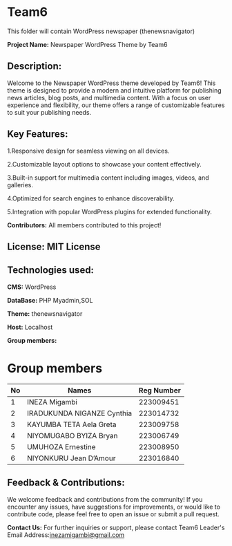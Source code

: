 # Team6
This folder will contain WordPress newspaper (thenewsnavigator)


**Project Name:** Newspaper WordPress Theme by Team6


## **Description:**


Welcome to the Newspaper WordPress theme developed by Team6! 
This theme is designed to provide a modern and intuitive platform for publishing news articles, blog posts, and multimedia content. 
With a focus on user experience and flexibility, our theme offers a range of customizable features to suit your publishing needs. 


## **Key Features:**


1.Responsive design for seamless viewing on all devices.


2.Customizable layout options to showcase your content effectively.


3.Built-in support for multimedia content including images, videos, and galleries.


4.Optimized for search engines to enhance discoverability.


5.Integration with popular WordPress plugins for extended functionality.


**Contributors:** All members contributed to this project!


## **License:** MIT License


## **Technologies used:**


**CMS:** WordPress


**DataBase:** PHP Myadmin,SOL


**Theme:** thenewsnavigator


**Host:** Localhost


**Group members:** 


# Group members  

| No | Names | Reg Number |
| -------- | -------- | -------- |
| 1   | INEZA Migambi  | 223009451   |
| 2   | IRADUKUNDA NIGANZE Cynthia   |  223014732  |
| 3   | KAYUMBA TETA Aela Greta   | 223009758   |
| 4   | NIYOMUGABO BYIZA Bryan   | 223006749|
| 5   | UMUHOZA Ernestine   | 223008950 |
| 6   | NIYONKURU Jean D’Amour   | 223016840  |
 




    

## **Feedback & Contributions:**


We welcome feedback and contributions from the community! If you encounter any issues, have suggestions for improvements, or would like to contribute code, please feel free to open an issue or submit a pull request.


**Contact Us:**
For further inquiries or support, please contact Team6 Leader's Email Address:inezamigambi@gmail.com








